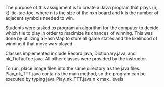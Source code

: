 The purpose of this assignment is to create a Java program that plays (n, k)-tic-tac-toe, where n is the size of the nxn board and k is the number of adjacent symbols needed to win.

Students were tasked to program an algorithm for the computer to decide which tile to play in order to maximize its chances of winning. This was done by utilizing a HashMap to store all game states and the likelihood of winning if that move was played.

Classes implemented include Record.java, Dictionary.java, and nk_TicTacToe.java. All other classes were provided by the instructor.

To run, place image files into the same directory as the java files. Play_nk_TTT.java contains the main method, so the program can be executed by typing
  java Play_nk_TTT.java n k max_levels
